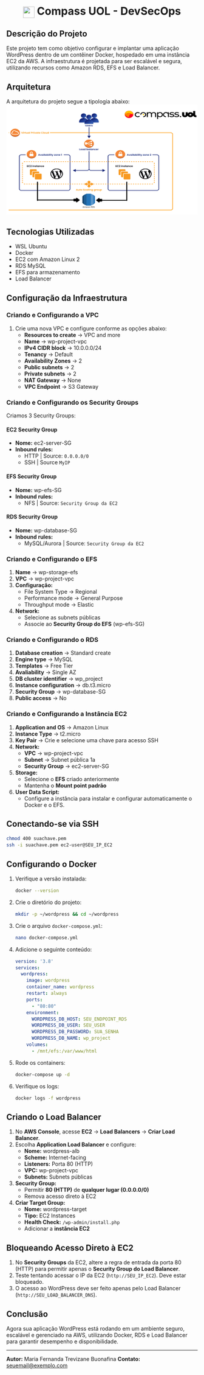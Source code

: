 <h1 align="center">
    <img align="center" src="https://logospng.org/download/uol/logo-uol-icon-256.png" width="30" height="30" /> Compass UOL - DevSecOps
</h1>

## Descrição do Projeto

Este projeto tem como objetivo configurar e implantar uma aplicação WordPress dentro de um contêiner Docker, hospedado em uma instância EC2 da AWS. A infraestrutura é projetada para ser escalável e segura, utilizando recursos como Amazon RDS, EFS e Load Balancer.

## Arquitetura

A arquitetura do projeto segue a tipologia abaixo:
![image.png](arquitetura.png)

## Tecnologias Utilizadas

- WSL Ubuntu
- Docker
- EC2 com Amazon Linux 2
- RDS MySQL
- EFS para armazenamento
- Load Balancer

## Configuração da Infraestrutura

### Criando e Configurando a VPC

1. Crie uma nova VPC e configure conforme as opções abaixo:
    - **Resources to create** → VPC and more
    - **Name** → wp-project-vpc
    - **IPv4 CIDR block** → 10.0.0.0/24
    - **Tenancy** → Default
    - **Availability Zones** → 2
    - **Public subnets** → 2
    - **Private subnets** → 2
    - **NAT Gateway** → None
    - **VPC Endpoint** → S3 Gateway

### Criando e Configurando os Security Groups

Criamos 3 Security Groups:

#### EC2 Security Group

- **Nome:** ec2-server-SG
- **Inbound rules:**
  - HTTP | Source: `0.0.0.0/0`
  - SSH | Source `MyIP`

#### EFS Security Group

- **Nome:** wp-efs-SG
- **Inbound rules:**
  - NFS | Source: `Security Group da EC2`

#### RDS Security Group

- **Nome:** wp-database-SG
- **Inbound rules:**
  - MySQL/Aurora | Source: `Security Group da EC2`

### Criando e Configurando o EFS

1. **Name** → wp-storage-efs
2. **VPC** → wp-project-vpc
3. **Configuração:**
    - File System Type → Regional
    - Performance mode → General Purpose
    - Throughput mode → Elastic
4. **Network:**
    - Selecione as subnets públicas
    - Associe ao **Security Group do EFS** (wp-efs-SG)

### Criando e Configurando o RDS

1. **Database creation** → Standard create
2. **Engine type** → MySQL
3. **Templates** → Free Tier
4. **Avaliability** → Single AZ
5. **DB cluster identifier** → wp_project
6. **Instance configuration** → db.t3.micro
7. **Security Group** → wp-database-SG
8. **Public access** → No

### Criando e Configurando a Instância EC2

1. **Application and OS** → Amazon Linux
2. **Instance Type** → t2.micro
3. **Key Pair** → Crie e selecione uma chave para acesso SSH
4. **Network:**
    - **VPC** → wp-project-vpc
    - **Subnet** → Subnet pública 1a
    - **Security Group** → ec2-server-SG
5. **Storage:**
    - Selecione o **EFS** criado anteriormente
    - Mantenha o **Mount point padrão**
6. **User Data Script:**
    - Configure a instância para instalar e configurar automaticamente o Docker e o EFS.

## Conectando-se via SSH

```bash
chmod 400 suachave.pem
ssh -i suachave.pem ec2-user@SEU_IP_EC2
```

## Configurando o Docker

1. Verifique a versão instalada:

    ```bash
    docker --version
    ```

2. Crie o diretório do projeto:

    ```bash
    mkdir -p ~/wordpress && cd ~/wordpress
    ```

3. Crie o arquivo `docker-compose.yml`:

    ```bash
    nano docker-compose.yml
    ```

4. Adicione o seguinte conteúdo:

    ```yaml
    version: '3.8'
    services:
      wordpress:
        image: wordpress
        container_name: wordpress
        restart: always
        ports:
          - "80:80"
        environment:
          WORDPRESS_DB_HOST: SEU_ENDPOINT_RDS
          WORDPRESS_DB_USER: SEU_USER
          WORDPRESS_DB_PASSWORD: SUA_SENHA
          WORDPRESS_DB_NAME: wp_project
        volumes:
          - /mnt/efs:/var/www/html
    ```

5. Rode os containers:

    ```bash
    docker-compose up -d
    ```

6. Verifique os logs:

    ```bash
    docker logs -f wordpress
    ```

## Criando o Load Balancer

1. No **AWS Console**, acesse **EC2** → **Load Balancers** → **Criar Load Balancer**.
2. Escolha **Application Load Balancer** e configure:
    - **Nome:** wordpress-alb
    - **Scheme:** Internet-facing
    - **Listeners:** Porta 80 (HTTP)
    - **VPC:** wp-project-vpc
    - **Subnets:** Subnets públicas
3. **Security Group:**
    - Permitir **80 (HTTP)** de **qualquer lugar (0.0.0.0/0)**
    - Remova acesso direto à EC2
4. **Criar Target Group:**
    - **Nome:** wordpress-target
    - **Tipo:** EC2 Instances
    - **Health Check:** `/wp-admin/install.php`
    - Adicionar a **instância EC2**

## Bloqueando Acesso Direto à EC2

1. No **Security Groups** da EC2, altere a regra de entrada da porta 80 (HTTP) para permitir apenas o **Security Group do Load Balancer**.
2. Teste tentando acessar o IP da EC2 (`http://SEU_IP_EC2`). Deve estar bloqueado.
3. O acesso ao WordPress deve ser feito apenas pelo Load Balancer (`http://SEU_LOAD_BALANCER_DNS`).

## Conclusão

Agora sua aplicação WordPress está rodando em um ambiente seguro, escalável e gerenciado na AWS, utilizando Docker, RDS e Load Balancer para garantir desempenho e disponibilidade.

---

**Autor:** Maria Fernanda Trevizane Buonafina
**Contato:** [seuemail@exemplo.com](mailto:maria.fernanda.ufdc@gmail.com)

